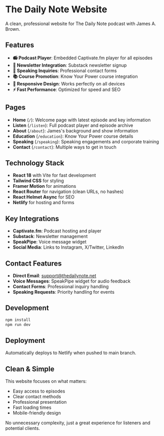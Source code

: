 # The Daily Note Website

A clean, professional website for The Daily Note podcast with James A. Brown.

## Features

- **📻 Podcast Player**: Embedded Captivate.fm player for all episodes
- **📧 Newsletter Integration**: Substack newsletter signup
- **🎤 Speaking Inquiries**: Professional contact forms
- **📚 Course Promotion**: Know Your Power course integration
- **📱 Responsive Design**: Works perfectly on all devices
- **⚡ Fast Performance**: Optimized for speed and SEO

## Pages

- **Home** (`/`): Welcome page with latest episode and key information
- **Listen** (`/listen`): Full podcast player and episode archive
- **About** (`/about`): James's background and show information
- **Education** (`/education`): Know Your Power course details
- **Speaking** (`/speaking`): Speaking engagements and corporate training
- **Contact** (`/contact`): Multiple ways to get in touch

## Technology Stack

- **React 18** with Vite for fast development
- **Tailwind CSS** for styling
- **Framer Motion** for animations
- **React Router** for navigation (clean URLs, no hashes)
- **React Helmet Async** for SEO
- **Netlify** for hosting and forms

## Key Integrations

- **Captivate.fm**: Podcast hosting and player
- **Substack**: Newsletter management
- **SpeakPipe**: Voice message widget
- **Social Media**: Links to Instagram, X/Twitter, LinkedIn

## Contact Features

- **Direct Email**: support@thedailynote.net
- **Voice Messages**: SpeakPipe widget for audio feedback
- **Contact Forms**: Professional inquiry handling
- **Speaking Requests**: Priority handling for events

## Development

```bash
npm install
npm run dev
```

## Deployment

Automatically deploys to Netlify when pushed to main branch.

## Clean & Simple

This website focuses on what matters:
- Easy access to episodes
- Clear contact methods
- Professional presentation
- Fast loading times
- Mobile-friendly design

No unnecessary complexity, just a great experience for listeners and potential clients.